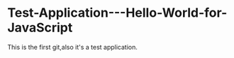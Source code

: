 Test-Application---Hello-World-for-JavaScript
=============================================

This is the first git,also it's a test application.
